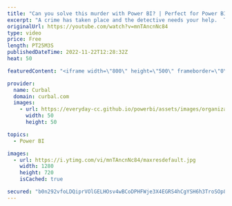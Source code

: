 ```yaml
---
title: "Can you solve this murder with Power BI? | Perfect for Power BI beginners"
excerpt: "A crime has taken place and the detective needs your help.  The detective gave you the crime scene report, but you somehow lost it.  You vaguely remember that the crime was a ​murder​ that occurred sometime on ​Jan.15, 2018​ and that it took place in ​SQL City​....  Here are details to solve it yourself:"
originalUrl: https://youtube.com/watch?v=mnTAncnNc84
type: video
price: Free
length: PT25M3S
publishedDateTime: 2022-11-22T12:28:32Z
heat: 50

featuredContent: "<iframe width=\"800\" height=\"500\" frameborder=\"0\" src=\"https://www.youtube.com/embed/mnTAncnNc84\" allow=\"accelerometer; autoplay; encrypted-media; gyroscope; picture-in-picture\" allowfullscreen></iframe>"

provider:
  name: Curbal
  domain: curbal.com
  images:
    - url: https://everyday-cc.github.io/powerbi/assets/images/organizations/curbal.com-50x50.jpg
      width: 50
      height: 50

topics:
  - Power BI

images:
  - url: https://i.ytimg.com/vi/mnTAncnNc84/maxresdefault.jpg
    width: 1280
    height: 720
    isCached: true

secured: "b0n292vfoLDQiprVOlGELHOsv4wBCoDPHFWje3X4EGRS4hCgYSH6h3TroSOp8VZ0wsUmrherKjzlvqTfqFjCx6SHsrNlm8x2ZBZkzplGE/j2G08PkgmoCW7m2fpmMTI2owI+Nx6XZfdSTvl4QmIrdAPcEox4y/2VP+RS+w3R32Bb9xW3M67/oSCgpG95RhatgYl0sgFpN0Yt3NkB27HJJm0Bdsdubwjko6qbgtUqfG5eLHdoLBDjHqdXvSAvT6Qsrb7T/xY9+Wks8NlUeN3ctTyhzmO4Y5al6iWO37XzVRHgp4Thr6j9gN6Itp3B9Gs7IQGpS/6gsQ4TP0Jvs2IOTWuS5VjZzR5iQZzGWan2qD/24Heplw4e8D32CrSRxbgZdOjvs6vW0M3rFisw0mWcTEZDDJuhmgHwNWsAP45CRQc=;lqSipq/tfqykp/L6pUr/vA=="
---
```



